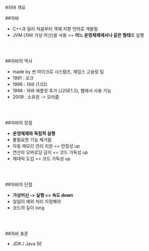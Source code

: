 #자바 개요


##자바
- C++과 달리 처음부터 객체 지향 언어로 개발됨
- JVM (자바 가상 머신)을 사용 == **어느 운영체제에서나 같은 형태**로 실행

<br><br>

##자바의 역사
- made by 썬 마이크로 시스템즈, 제임스 고슬링 팀
- 1991 : 오크
- 1996 : 자바 (1.02)
- 1998 : 자바 애플릿 추가 (J2SE1.2), 웹에서 사용 가능
- 2009 : 소유권 -> 오라클

<br><br>

##자바의 장점
- **운영체제와 독립적 실행**
- 불필요한 기능 제거됨
- 자동 메모리 관리 지원 == 안정성 up
- 연산자 오버로딩 금지 == 코드 가독성 up
- 제네릭 도입 == 코드 가독성 up

<br><br>

##자바의 단점
- **가상머신 -> 실행 == 속도 down**
- 일일이 예외 처리 지정해야
- 코드의 길이 long

<br><br>

##자바 표준
- JDK / Java SE

<br><br>
